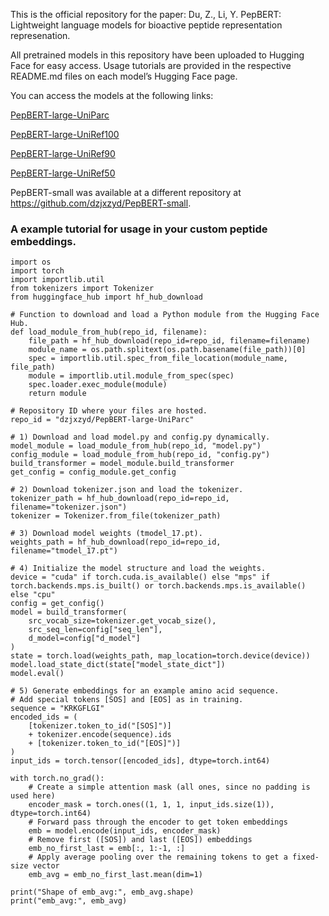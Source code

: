This is the official repository for the paper: Du, Z., Li, Y. PepBERT: Lightweight language models for bioactive peptide representation represenation.


All pretrained models in this repository have been uploaded to Hugging Face for easy access. Usage tutorials are provided in the respective README.md files on each model’s Hugging Face page.

You can access the models at the following links:

[PepBERT-large-UniParc](https://huggingface.co/dzjxzyd/PepBERT-large-UniParc)
 
[PepBERT-large-UniRef100](https://huggingface.co/dzjxzyd/PepBERT-large-UniRef100)
  
[PepBERT-large-UniRef90](https://huggingface.co/dzjxzyd/PepBERT-large-UniRef90)
   
[PepBERT-large-UniRef50](https://huggingface.co/dzjxzyd/PepBERT-large-UniRef50)

PepBERT-small was available at a different repository at https://github.com/dzjxzyd/PepBERT-small.

### A example tutorial for usage in your custom peptide embeddings.
```
import os
import torch
import importlib.util
from tokenizers import Tokenizer
from huggingface_hub import hf_hub_download

# Function to download and load a Python module from the Hugging Face Hub.
def load_module_from_hub(repo_id, filename):
    file_path = hf_hub_download(repo_id=repo_id, filename=filename)
    module_name = os.path.splitext(os.path.basename(file_path))[0]
    spec = importlib.util.spec_from_file_location(module_name, file_path)
    module = importlib.util.module_from_spec(spec)
    spec.loader.exec_module(module)
    return module

# Repository ID where your files are hosted.
repo_id = "dzjxzyd/PepBERT-large-UniParc"

# 1) Download and load model.py and config.py dynamically.
model_module = load_module_from_hub(repo_id, "model.py")
config_module = load_module_from_hub(repo_id, "config.py")
build_transformer = model_module.build_transformer
get_config = config_module.get_config

# 2) Download tokenizer.json and load the tokenizer.
tokenizer_path = hf_hub_download(repo_id=repo_id, filename="tokenizer.json")
tokenizer = Tokenizer.from_file(tokenizer_path)

# 3) Download model weights (tmodel_17.pt).
weights_path = hf_hub_download(repo_id=repo_id, filename="tmodel_17.pt")

# 4) Initialize the model structure and load the weights.
device = "cuda" if torch.cuda.is_available() else "mps" if torch.backends.mps.is_built() or torch.backends.mps.is_available() else "cpu"
config = get_config()
model = build_transformer(
    src_vocab_size=tokenizer.get_vocab_size(),
    src_seq_len=config["seq_len"],
    d_model=config["d_model"]
)
state = torch.load(weights_path, map_location=torch.device(device))
model.load_state_dict(state["model_state_dict"])
model.eval()

# 5) Generate embeddings for an example amino acid sequence.
# Add special tokens [SOS] and [EOS] as in training.
sequence = "KRKGFLGI"
encoded_ids = (
    [tokenizer.token_to_id("[SOS]")]
    + tokenizer.encode(sequence).ids
    + [tokenizer.token_to_id("[EOS]")]
)
input_ids = torch.tensor([encoded_ids], dtype=torch.int64)

with torch.no_grad():
    # Create a simple attention mask (all ones, since no padding is used here)
    encoder_mask = torch.ones((1, 1, 1, input_ids.size(1)), dtype=torch.int64)
    # Forward pass through the encoder to get token embeddings
    emb = model.encode(input_ids, encoder_mask)
    # Remove first ([SOS]) and last ([EOS]) embeddings
    emb_no_first_last = emb[:, 1:-1, :]
    # Apply average pooling over the remaining tokens to get a fixed-size vector
    emb_avg = emb_no_first_last.mean(dim=1)
    
print("Shape of emb_avg:", emb_avg.shape)
print("emb_avg:", emb_avg)

```
